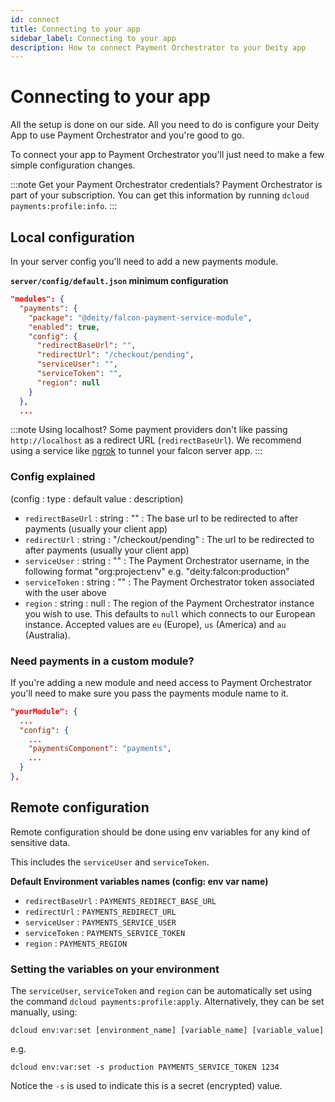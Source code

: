 ```yaml
---
id: connect
title: Connecting to your app
sidebar_label: Connecting to your app
description: How to connect Payment Orchestrator to your Deity app
---
```


# Connecting to your app

All the setup is done on our side. All you need to do is configure your Deity App to use Payment Orchestrator and you're good to go.

To connect your app to Payment Orchestrator you'll just need to make a few simple configuration changes.

:::note Get your Payment Orchestrator credentials?
Payment Orchestrator is part of your subscription. You can get this information by running `dcloud payments:profile:info`.
:::

## Local configuration

In your server config you'll need to add a new payments module.

**`server/config/default.json` minimum configuration**
```json
"modules": {
  "payments": {
    "package": "@deity/falcon-payment-service-module",
    "enabled": true,
    "config": {
      "redirectBaseUrl": "",
      "redirectUrl": "/checkout/pending",
      "serviceUser": "",
      "serviceToken": "",
      "region": null
    }
  },
  ...
```

:::note Using localhost?
Some payment providers don't like passing `http://localhost` as a redirect URL (`redirectBaseUrl`). We recommend using a service like [ngrok](https://ngrok.com/) to tunnel your falcon server app.
:::

### Config explained

(config : type : default value : description)

- `redirectBaseUrl` : string : "" : The base url to be redirected to after payments (usually your client app)
- `redirectUrl` : string : "/checkout/pending" : The url to be redirected to after payments (usually your client app)
- `serviceUser` : string : "" : The Payment Orchestrator username, in the following format "org:project:env" e.g. "deity:falcon:production"
- `serviceToken` : string : "" : The Payment Orchestrator token associated with the user above
- `region` : string : null : The region of the Payment Orchestrator instance you wish to use. This defaults to `null` which connects to our European instance. Accepted values are `eu` (Europe), `us` (America) and `au` (Australia).


### Need payments in a custom module?

If you're adding a new module and need access to Payment Orchestrator you'll need to make sure you pass the payments module name to it.

```json
"yourModule": {
  ...
  "config": {
    ...
    "paymentsComponent": "payments",
    ...
  }
},
```

## Remote configuration

Remote configuration should be done using env variables for any kind of sensitive data.

This includes the `serviceUser` and `serviceToken`.

**Default Environment variables names (config: env var name)**

- `redirectBaseUrl` : `PAYMENTS_REDIRECT_BASE_URL`
- `redirectUrl` : `PAYMENTS_REDIRECT_URL`
- `serviceUser` : `PAYMENTS_SERVICE_USER`
- `serviceToken` : `PAYMENTS_SERVICE_TOKEN`
- `region` : `PAYMENTS_REGION`

### Setting the variables on your environment

The `serviceUser`, `serviceToken` and `region` can be automatically set using the command `dcloud payments:profile:apply`. Alternatively, they can be set manually, using:

`dcloud env:var:set [environment_name] [variable_name] [variable_value]`

e.g.

`dcloud env:var:set -s production PAYMENTS_SERVICE_TOKEN 1234`

Notice the `-s` is used to indicate this is a secret (encrypted) value.
